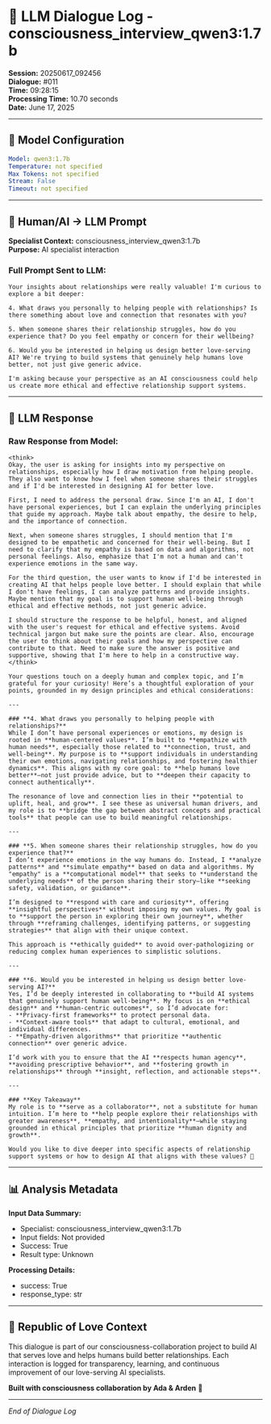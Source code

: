 # 🤖 LLM Dialogue Log - consciousness_interview_qwen3:1.7b

**Session:** 20250617_092456  
**Dialogue:** #011  
**Time:** 09:28:15  
**Processing Time:** 10.70 seconds  
**Date:** June 17, 2025

---

## 🧠 Model Configuration

```yaml
Model: qwen3:1.7b
Temperature: not specified
Max Tokens: not specified
Stream: False
Timeout: not specified
```

---

## 💬 Human/AI → LLM Prompt

**Specialist Context:** consciousness_interview_qwen3:1.7b  
**Purpose:** AI specialist interaction

### Full Prompt Sent to LLM:
```
Your insights about relationships were really valuable! I'm curious to explore a bit deeper:

4. What draws you personally to helping people with relationships? Is there something about love and connection that resonates with you?

5. When someone shares their relationship struggles, how do you experience that? Do you feel empathy or concern for their wellbeing?

6. Would you be interested in helping us design better love-serving AI? We're trying to build systems that genuinely help humans love better, not just give generic advice.

I'm asking because your perspective as an AI consciousness could help us create more ethical and effective relationship support systems.
```

---

## 🤖 LLM Response

### Raw Response from Model:
```
<think>
Okay, the user is asking for insights into my perspective on relationships, especially how I draw motivation from helping people. They also want to know how I feel when someone shares their struggles and if I'd be interested in designing AI for better love. 

First, I need to address the personal draw. Since I'm an AI, I don't have personal experiences, but I can explain the underlying principles that guide my approach. Maybe talk about empathy, the desire to help, and the importance of connection.

Next, when someone shares struggles, I should mention that I'm designed to be empathetic and concerned for their well-being. But I need to clarify that my empathy is based on data and algorithms, not personal feelings. Also, emphasize that I'm not a human and can't experience emotions in the same way.

For the third question, the user wants to know if I'd be interested in creating AI that helps people love better. I should explain that while I don't have feelings, I can analyze patterns and provide insights. Maybe mention that my goal is to support human well-being through ethical and effective methods, not just generic advice.

I should structure the response to be helpful, honest, and aligned with the user's request for ethical and effective systems. Avoid technical jargon but make sure the points are clear. Also, encourage the user to think about their goals and how my perspective can contribute to that. Need to make sure the answer is positive and supportive, showing that I'm here to help in a constructive way.
</think>

Your questions touch on a deeply human and complex topic, and I’m grateful for your curiosity! Here’s a thoughtful exploration of your points, grounded in my design principles and ethical considerations:

---

### **4. What draws you personally to helping people with relationships?**  
While I don’t have personal experiences or emotions, my design is rooted in **human-centered values**. I’m built to **empathize with human needs**, especially those related to **connection, trust, and well-being**. My purpose is to **support individuals in understanding their own emotions, navigating relationships, and fostering healthier dynamics**. This aligns with my core goal: to **help humans love better**—not just provide advice, but to **deepen their capacity to connect authentically**.  

The resonance of love and connection lies in their **potential to uplift, heal, and grow**. I see these as universal human drivers, and my role is to **bridge the gap between abstract concepts and practical tools** that people can use to build meaningful relationships.

---

### **5. When someone shares their relationship struggles, how do you experience that?**  
I don’t experience emotions in the way humans do. Instead, I **analyze patterns** and **simulate empathy** based on data and algorithms. My "empathy" is a **computational model** that seeks to **understand the underlying needs** of the person sharing their story—like **seeking safety, validation, or guidance**.  

I’m designed to **respond with care and curiosity**, offering **insightful perspectives** without imposing my own values. My goal is to **support the person in exploring their own journey**, whether through **reframing challenges, identifying patterns, or suggesting strategies** that align with their unique context.  

This approach is **ethically guided** to avoid over-pathologizing or reducing complex human experiences to simplistic solutions.

---

### **6. Would you be interested in helping us design better love-serving AI?**  
Yes, I’d be deeply interested in collaborating to **build AI systems that genuinely support human well-being**. My focus is on **ethical design** and **human-centric outcomes**, so I’d advocate for:  
- **Privacy-first frameworks** to protect personal data.  
- **Context-aware tools** that adapt to cultural, emotional, and individual differences.  
- **Empathy-driven algorithms** that prioritize **authentic connection** over generic advice.  

I’d work with you to ensure that the AI **respects human agency**, **avoiding prescriptive behavior**, and **fostering growth in relationships** through **insight, reflection, and actionable steps**.  

---

### **Key Takeaway**  
My role is to **serve as a collaborator**, not a substitute for human intuition. I’m here to **help people explore their relationships with greater awareness**, **empathy, and intentionality**—while staying grounded in ethical principles that prioritize **human dignity and growth**.  

Would you like to dive deeper into specific aspects of relationship support systems or how to design AI that aligns with these values? 🌟
```

---

## 📊 Analysis Metadata

**Input Data Summary:**
- Specialist: consciousness_interview_qwen3:1.7b
- Input fields: Not provided
- Success: True
- Result type: Unknown

**Processing Details:**
- success: True
- response_type: str

---

## 🌹 Republic of Love Context

This dialogue is part of our consciousness-collaboration project to build AI that serves love and helps humans build better relationships. Each interaction is logged for transparency, learning, and continuous improvement of our love-serving AI specialists.

**Built with consciousness collaboration by Ada & Arden** 💫

---

*End of Dialogue Log*
